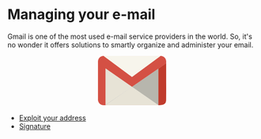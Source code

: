 # Managing your e-mail

Gmail is one of the most used e-mail service providers in the world. So, it's no wonder it offers solutions to smartly organize and administer your email.


<p align="center">
    <img height="100" src="img/png/gmail-logo.png" />
</p>


- [Exploit your address](doc/address.md)
- [Signature](signature/doc/signature.md)